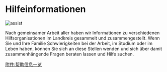 # Hilfeinformationen

![assist](https://img-1304915546.file.myqcloud.com/images/20211017/assis.jpg)

Nach gemeinsamer Arbeit aller haben wir Informationen zu verschiedenen Hilfsorganisationen im Landkreis gesammelt und zusammengestellt. Wenn Sie und Ihre Familie Schwierigkeiten bei der Arbeit, im Studium oder im Leben haben, können Sie sich an diese Stellen wenden und sich über damit zusammenhängende Fragen beraten lassen und Hilfe suchen.

[附件:帮助信息一览](https://img-1304915546.cos.ap-hongkong.myqcloud.com/files/20211017/%E5%B8%AE%E5%8A%A9%E4%BF%A1%E6%81%AF%E4%B8%80%E8%A7%88.xlsx)
